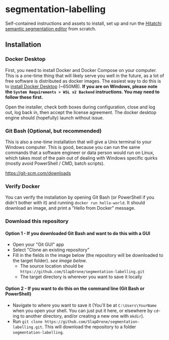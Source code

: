 # segmentation-labelling
Self-contained instructions and assets to install, set up and run the [Hitatchi semantic segmentation editor](https://github.com/Hitachi-Automotive-And-Industry-Lab/semantic-segmentation-editor) from scratch.

## Installation

### Docker Desktop

First, you need to install Docker and Docker Compose on your computer. This is a one-time thing that will likely serve you well in the future, as a lot of free software is distributed as docker images. The easiest way to do this is to [install Docker Desktop](https://docs.docker.com/desktop/) (~650MB). **If you are on Windows, please note the `System Requirements > WSL v2 Backend` instructions. You may need to follow these first.** 

Open the installer, check both boxes during configuration, close and log out, log back in, then accept the license agreement. The docker desktop engine should (hopefully) launch without issue.

### Git Bash (Optional, but recommended)

This is also a one-time installation that will give a Unix terminal to your Windows computer. This is good, because you can run the same commands that a software engineer or data person would run on Linux, which takes most of the pain out of dealing with Windows specific quirks (mostly avoid PowerShell / CMD, batch scripts).

https://git-scm.com/downloads

### Verify Docker

You can verify the installation by opening Git Bash (or PowerShell if you didn't bother with it) and running `docker run hello-world`. It should download an image, and print a "Hello from Docker" message.

### Download this repository


#### Option 1 - If you downloaded Git Bash and want to do this with a GUI
- Open your "Git GUI" app 
- Select "Clone an existing repository"
- Fill in the fields in the image below (the repository will be downloaded to the target folder). *see image below*.
    - The source location should be `https://github.com/SlapDrone/segmentation-labelling.git`
    - The target directory is wherever you want to save it locally

#### Option 2 - If you want to do this on the command line (Git Bash or PowerShell)
- Navigate to where you want to save it (You'll be at `C:\Users\YourName` when you open your shell. You can just put it here, or elsewhere by `cd`-ing to another directory, and/or creating a new one with `mkdir`).
- Run `git clone https://github.com/SlapDrone/segmentation-labelling.git`. This will download the repository to a folder `segmentation-labelling`.